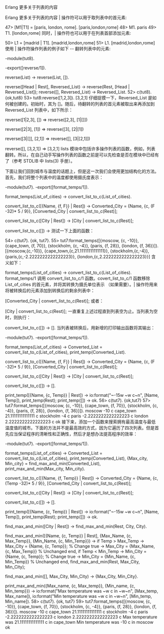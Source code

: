 Erlang 更多关于列表的内容

Erlang 更多关于列表的内容
| 操作符可以用于取列表中的首元素:

47> [M1|T1] = [paris, london, rome].
[paris,london,rome]
48> M1.
paris
49> T1.
[london,rome]
同时，| 操作符也可以用于在列表首部添加元素:

50> L1 = [madrid | T1].
[madrid,london,rome]
51> L1.
[madrid,london,rome]
使用 | 操作符操作列表的例子如下 -- 翻转列表中的元素:

-module(tut8).

-export([reverse/1]).

reverse(List) ->
    reverse(List, []).

reverse([Head | Rest], Reversed_List) ->
    reverse(Rest, [Head | Reversed_List]);
reverse([], Reversed_List) ->
    Reversed_List.
52> c(tut8).
{ok,tut8}
53> tut8:reverse([1,2,3]).
[3,2,1]
仔细捉摸一下，Reversed_List 是如何被创建的。初始时，其为 []。随后，待翻转的列表的首元素被取出来再添加到 Reversed_List 列表中，如下所示：

reverse([1|2,3], []) =>
    reverse([2,3], [1|[]])

reverse([2|3], [1]) =>
    reverse([3], [2|[1])

reverse([3|[]], [2,1]) =>
    reverse([], [3|[2,1]])

reverse([], [3,2,1]) =>
    [3,2,1]
lists 模块中包括许多操作列表的函数，例如，列表翻转。所以，在自己动手写操作列表的函数之前是可以先检查是否在模块中已经有了（参考 STDLIB 中 lists(3) 手册）。

下面让我们回到城市与温度的话题上，但是这一次我们会使用更加结构化的方法。首先，我们将整个列表中的温度都使用摄氏度表示：

-module(tut7).
-export([format_temps/1]).

format_temps(List_of_cities) ->
    convert_list_to_c(List_of_cities).

convert_list_to_c([{Name, {f, F}} | Rest]) ->
    Converted_City = {Name, {c, (F -32)* 5 / 9}},
    [Converted_City | convert_list_to_c(Rest)];

convert_list_to_c([City | Rest]) ->
    [City | convert_list_to_c(Rest)];

convert_list_to_c([]) ->
测试一下上面的函数：

54> c(tut7).
{ok, tut7}.
55> tut7:format_temps([{moscow, {c, -10}}, {cape_town, {f, 70}},
{stockholm, {c, -4}}, {paris, {f, 28}}, {london, {f, 36}}]).
[{moscow,{c,-10}},
 {cape_town,{c,21.11111111111111}},
 {stockholm,{c,-4}},
 {paris,{c,-2.2222222222222223}},
 {london,{c,2.2222222222222223}}]
含义如下：

format_temps(List_of_cities) ->
    convert_list_to_c(List_of_cities).
format_temps/1 调用 convert_list_to_c/1 函数。covert_list_to_c/1 函数移除 List_of_cities 的首元素，并将其转换为摄氏单位表示 （如果需要）。| 操作符用来将被转换后的元素添加到转换后的剩余列表中：

[Converted_City | convert_list_to_c(Rest)];
或者：

[City | convert_list_to_c(Rest)];
一直重复上述过程直到列表空为止。当列表为空时，则执行：

convert_list_to_c([]) ->
    [].
当列表被转换后，用新增的打印输出函数将其输出：

-module(tut7).
-export([format_temps/1]).

format_temps(List_of_cities) ->
    Converted_List = convert_list_to_c(List_of_cities),
    print_temp(Converted_List).

convert_list_to_c([{Name, {f, F}} | Rest]) ->
    Converted_City = {Name, {c, (F -32)* 5 / 9}},
    [Converted_City | convert_list_to_c(Rest)];

convert_list_to_c([City | Rest]) ->
    [City | convert_list_to_c(Rest)];

convert_list_to_c([]) ->
    [].

print_temp([{Name, {c, Temp}} | Rest]) ->
    io:format("~-15w ~w c~n", [Name, Temp]),
    print_temp(Rest);
print_temp([]) ->
    ok.
56> c(tut7).
{ok,tut7}
57> tut7:format_temps([{moscow, {c, -10}}, {cape_town, {f, 70}},
{stockholm, {c, -4}}, {paris, {f, 28}}, {london, {f, 36}}]).
moscow          -10 c
cape_town       21.11111111111111 c
stockholm       -4 c
paris           -2.2222222222222223 c
london          2.2222222222222223 c
ok
接下来，添加一个函数来搜索拥有最高温度与最低温度值的城市。下面的方法并不是最高效的方式，因为它遍历了四次列表。但是首先应当保证程序的清晰性和正确性，然后才是想办法提高程序的效率：

-module(tut7).
-export([format_temps/1]).

format_temps(List_of_cities) ->
    Converted_List = convert_list_to_c(List_of_cities),
    print_temp(Converted_List),
    {Max_city, Min_city} = find_max_and_min(Converted_List),
    print_max_and_min(Max_city, Min_city).

convert_list_to_c([{Name, {f, Temp}} | Rest]) ->
    Converted_City = {Name, {c, (Temp -32)* 5 / 9}},
    [Converted_City | convert_list_to_c(Rest)];

convert_list_to_c([City | Rest]) ->
    [City | convert_list_to_c(Rest)];

convert_list_to_c([]) ->
    [].

print_temp([{Name, {c, Temp}} | Rest]) ->
    io:format("~-15w ~w c~n", [Name, Temp]),
    print_temp(Rest);
print_temp([]) ->
    ok.

find_max_and_min([City | Rest]) ->
    find_max_and_min(Rest, City, City).

find_max_and_min([{Name, {c, Temp}} | Rest], 
         {Max_Name, {c, Max_Temp}}, 
         {Min_Name, {c, Min_Temp}}) ->
    if 
        Temp > Max_Temp ->
            Max_City = {Name, {c, Temp}};           % Change
        true -> 
            Max_City = {Max_Name, {c, Max_Temp}} % Unchanged
    end,
    if
         Temp < Min_Temp ->
            Min_City = {Name, {c, Temp}};           % Change
        true -> 
            Min_City = {Min_Name, {c, Min_Temp}} % Unchanged
    end,
    find_max_and_min(Rest, Max_City, Min_City);

find_max_and_min([], Max_City, Min_City) ->
    {Max_City, Min_City}.

print_max_and_min({Max_name, {c, Max_temp}}, {Min_name, {c, Min_temp}}) ->
    io:format("Max temperature was ~w c in ~w~n", [Max_temp, Max_name]),
    io:format("Min temperature was ~w c in ~w~n", [Min_temp, Min_name]).
58> c(tut7).
{ok, tut7}
59> tut7:format_temps([{moscow, {c, -10}}, {cape_town, {f, 70}},
{stockholm, {c, -4}}, {paris, {f, 28}}, {london, {f, 36}}]).
moscow          -10 c
cape_town       21.11111111111111 c
stockholm       -4 c
paris           -2.2222222222222223 c
london          2.2222222222222223 c
Max temperature was 21.11111111111111 c in cape_town
Min temperature was -10 c in moscow
ok  